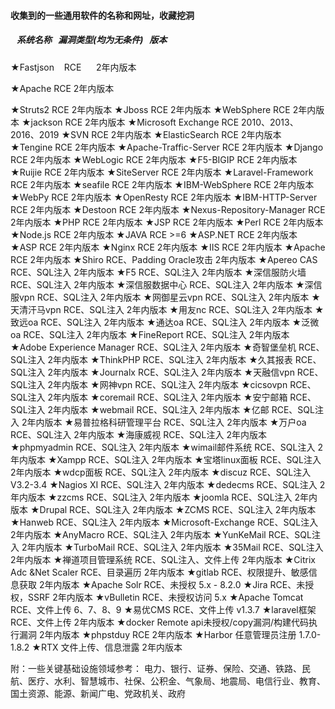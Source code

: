 #### 收集到的一些通用软件的名称和网址，收藏挖洞

##### &nbsp;&nbsp;&nbsp;系统名称&nbsp;&nbsp;&nbsp;漏洞类型(均为无条件)&nbsp;&nbsp;&nbsp;版本

★Fastjson&nbsp;&nbsp;&nbsp;&nbsp;RCE&nbsp;&nbsp;&nbsp;&nbsp;&nbsp;&nbsp;2年内版本

★Apache    RCE    2年内版本


★Struts2    RCE   2年内版本
★Jboss	 RCE	  2年内版本
★WebSphere       	       	         RCE	                        2年内版本
★jackson	                                  RCE	                        2年内版本
★Microsoft Exchange			     RCE	                       2010、2013、2016、2019
★SVN                                            RCE	                         2年内版本
★ElasticSearch                            RCE                            2年内版本
★Tengine                                     RCE                    	    2年内版本
★Apache-Traffic-Server	         RCE                           2年内版本
★Django	                                   RCE	                       2年内版本
★WebLogic	                              RCE                    	    2年内版本
★F5-BIGIP	                                RCE	                        2年内版本
★Ruijie                                         RCE	                        2年内版本
★SiteServer           	                  RCE	                        2年内版本
★Laravel-Framework	             RCE	                        2年内版本
★seafile           	                        RCE	                        2年内版本
★IBM-WebSphere	                  RCE	                        2年内版本
★WebPy           	                        RCE	                        2年内版本
★OpenResty	                            RCE                    	    2年内版本
★IBM-HTTP-Server	                 RCE	                        2年内版本
★Destoon	                                RCE                    	    2年内版本
★Nexus-Repository-Manager   RCE	                        2年内版本
★PHP           	                             RCE	                        2年内版本
★JSP	                                          RCE	                        2年内版本
★Perl	                                         RCE                    	    2年内版本
★Node.js           	                       RCE	                        2年内版本
★JAVA           	                             RCE	                         >=6
★ASP.NET           	                      RCE	                        2年内版本
★ASP           	                             RCE	                        2年内版本
★Nginx	                                     RCE                    	    2年内版本
★IIS	                                           RCE                    	    2年内版本
★Apache	                                  RCE	                        2年内版本
★Shiro	                      RCE、Padding Oracle攻击	2年内版本
★Apereo CAS                      RCE、SQL注入	             2年内版本
★F5           	                        RCE、SQL注入	             2年内版本
★深信服防火墙                    RCE、SQL注入	             2年内版本
★深信服数据中心           	 RCE、SQL注入	             2年内版本
★深信服vpn           	          RCE、SQL注入	             2年内版本
★网御星云vpn           	      RCE、SQL注入	              2年内版本
★天清汗马vpn	                 RCE、SQL注入           	   2年内版本
★用友nc           	                RCE、SQL注入	              2年内版本
★致远oa	                           RCE、SQL注入	              2年内版本
★通达oa	                           RCE、SQL注入	             2年内版本
★泛微oa	                           RCE、SQL注入	             2年内版本
★FineReport           	        RCE、SQL注入	              2年内版本
★Adobe Experience Manager	   RCE、SQL注入	2年内版本
★奇智堡垒机           	   	  RCE、SQL注入	             2年内版本
★ThinkPHP	           	   	RCE、SQL注入	             2年内版本
★久其报表	           	   	  RCE、SQL注入	            2年内版本
★Journalx	           	   	   RCE、SQL注入	             2年内版本
★天融信vpn	           	   	RCE、SQL注入	             2年内版本
★网神vpn           		   	   RCE、SQL注入	             2年内版本
★cicsovpn	          	   	   RCE、SQL注入           	 2年内版本
★coremail	           	   	   RCE、SQL注入	             2年内版本
★安宁邮箱	           	   	   RCE、SQL注入	           2年内版本
★webmail           		   	   RCE、SQL注入           	2年内版本
★亿邮           		   	          RCE、SQL注入	           2年内版本
★易普拉格科研管理平台	  RCE、SQL注入	             2年内版本
★万户oa	           	   	   	RCE、SQL注入	             2年内版本
★海康威视	           	   	   RCE、SQL注入	            2年内版本
★phpmyadmin	          	   RCE、SQL注入	             2年内版本
★wimail邮件系统	              RCE、SQL注入	              2年内版本
★Xampp	           	   	   	RCE、SQL注入	             2年内版本
★宝塔linux面板	           	   RCE、SQL注入	           2年内版本
★wdcp面板	           	  	    RCE、SQL注入	             2年内版本
★discuz	           	  	          RCE、SQL注入           	 V3.2-3.4
★Nagios XI	           	   	   RCE、SQL注入	           2年内版本
★dedecms           		   	   RCE、SQL注入	           2年内版本
★zzcms	          	   	   	   RCE、SQL注入           	 2年内版本
★joomla	           	  	        RCE、SQL注入           	 2年内版本
★Drupal	          	                RCE、SQL注入            	2年内版本
★ZCMS           	   	   	       RCE、SQL注入           	 2年内版本
★Hanweb	          	             RCE、SQL注入	           2年内版本
★Microsoft-Exchange		   RCE、SQL注入           	2年内版本
★AnyMacro           	   	      RCE、SQL注入	           2年内版本
★YunKeMail           		         RCE、SQL注入	           2年内版本
★TurboMail           	   	      RCE、SQL注入	             2年内版本
★35Mail	           	                RCE、SQL注入	             2年内版本
★禅道项目管理系统	           RCE、SQL注入、文件上传	   2年内版本
★Citrix Adc &Net Scaler	    RCE、目录遍历	            2年内版本
★gitlab	                     RCE、权限提升、敏感信息获取	2年内版本
★Apache Solr            	          RCE、未授权	               5.x - 8.2.0
★Jira           	                      RCE、未授权，SSRF	        2年内版本
★vBulletin	                         RCE、未授权访问           	5.x
★Apache Tomcat 	               RCE、文件上传	           6、7、8、9
★易优CMS	                           RCE、文件上传            	v1.3.7
★laravel框架	                       RCE、文件上传	            2年内版本
★docker	            Remote  api未授权/copy漏洞/构建代码执行漏洞	2年内版本
★phpstduy	                                 RCE	                         2年内版本
★Harbor	                               任意管理员注册	             1.7.0-1.8.2
★RTX	                                  文件上传、信息泄露             	2年内版本

附：一些关键基础设施领域参考：
电力、银行、证券、保险、交通、铁路、民航、医疗、水利、智慧城市、社保、公积金、气象局、地震局、电信行业、教育、国土资源、能源、新闻广电、党政机关、政府
